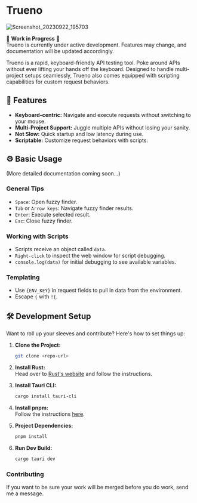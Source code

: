 # Trueno
![Screenshot_20230922_195703](https://github.com/Katajisto/trueno/assets/24441325/de0bbe65-2fa7-4a51-8ed8-f408844da7ad.png)

🚧 **Work in Progress** 🚧  
Trueno is currently under active development. Features may change, and documentation will be updated accordingly.

Trueno is a rapid, keyboard-friendly API testing tool. Poke around APIs without ever lifting your hands off the keyboard. Designed to handle multi-project setups seamlessly, Trueno also comes equipped with scripting capabilities for custom request behaviors.

## 🌟 Features
- **Keyboard-centric:** Navigate and execute requests without switching to your mouse.
- **Multi-Project Support:** Juggle multiple APIs without losing your sanity.
- **Not Slow:** Quick startup and low latency during use.
- **Scriptable:** Customize request behaviors with scripts.

## ⚙️ Basic Usage
(More detailed documentation coming soon...)

### General Tips
- `Space`: Open fuzzy finder.
- `Tab` or `Arrow keys`: Navigate fuzzy finder results.
- `Enter`: Execute selected result.
- `Esc`: Close fuzzy finder.
  
### Working with Scripts
- Scripts receive an object called `data`.
- `Right-click` to inspect the web window for script debugging.
- `console.log(data)` for initial debugging to see available variables.
  
### Templating
- Use `{ENV_KEY}` in request fields to pull in data from the environment.
- Escape `{` with `!{`.

## 🛠️ Development Setup
Want to roll up your sleeves and contribute? Here's how to set things up:

1. **Clone the Project:**  
    ```bash
    git clone <repo-url>
    ```
    
2. **Install Rust:**  
    Head over to [Rust's website](https://rustup.rs/) and follow the instructions.

3. **Install Tauri CLI:**  
    ```bash
    cargo install tauri-cli
    ```
  
4. **Install pnpm:**  
    Follow the instructions [here](https://pnpm.io/installation).

5. **Project Dependencies:**  
    ```bash
    pnpm install
    ```

6. **Run Dev Build:**  
    ```bash
    cargo tauri dev
    ```

### Contributing
If you want to be sure your work will be merged before you do work, send me a message.
